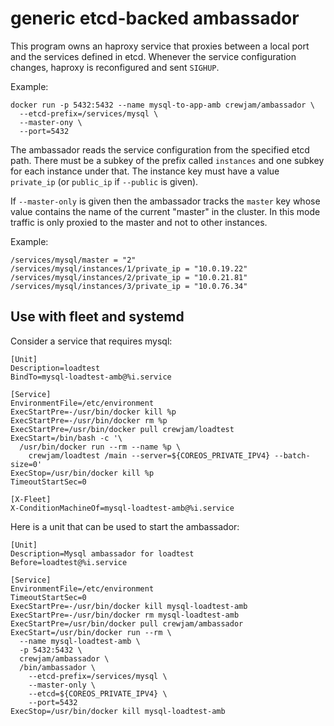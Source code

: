 
generic etcd-backed ambassador
==============================

This program owns an haproxy service that proxies between a local port and the
services defined in etcd. Whenever the service configuration changes, haproxy 
is reconfigured and sent `SIGHUP`.

Example:

    docker run -p 5432:5432 --name mysql-to-app-amb crewjam/ambassador \
      --etcd-prefix=/services/mysql \
      --master-ony \
      --port=5432
 
The ambassador reads the service configuration from the specified etcd path. 
There must be a subkey of the prefix called ``instances`` and one subkey for 
each instance under that. The instance key must have a value ``private_ip``
(or ``public_ip`` if ``--public`` is given). 

If ``--master-only`` is given then the ambassador tracks the ``master`` key 
whose value contains the name of the current "master" in the cluster. In this 
mode traffic is only proxied to the master and not to other instances.

Example:

    /services/mysql/master = "2"
    /services/mysql/instances/1/private_ip = "10.0.19.22"
    /services/mysql/instances/2/private_ip = "10.0.21.81"
    /services/mysql/instances/3/private_ip = "10.0.76.34"

Use with fleet and systemd
--------------------------

Consider a service that requires mysql:
  
    [Unit]
    Description=loadtest
    BindTo=mysql-loadtest-amb@%i.service
    
    [Service]
    EnvironmentFile=/etc/environment
    ExecStartPre=-/usr/bin/docker kill %p
    ExecStartPre=-/usr/bin/docker rm %p
    ExecStartPre=/usr/bin/docker pull crewjam/loadtest
    ExecStart=/bin/bash -c '\
      /usr/bin/docker run --rm --name %p \
        crewjam/loadtest /main --server=${COREOS_PRIVATE_IPV4} --batch-size=0'
    ExecStop=/usr/bin/docker kill %p
    TimeoutStartSec=0
    
    [X-Fleet]
    X-ConditionMachineOf=mysql-loadtest-amb@%i.service

Here is a unit that can be used to start the ambassador:
    
    [Unit]
    Description=Mysql ambassador for loadtest
    Before=loadtest@%i.service
    
    [Service]
    EnvironmentFile=/etc/environment
    TimeoutStartSec=0
    ExecStartPre=-/usr/bin/docker kill mysql-loadtest-amb
    ExecStartPre=-/usr/bin/docker rm mysql-loadtest-amb
    ExecStartPre=/usr/bin/docker pull crewjam/ambassador
    ExecStart=/usr/bin/docker run --rm \
      --name mysql-loadtest-amb \
      -p 5432:5432 \
      crewjam/ambassador \
      /bin/ambassador \
        --etcd-prefix=/services/mysql \
        --master-only \
        --etcd=${COREOS_PRIVATE_IPV4} \ 
        --port=5432
    ExecStop=/usr/bin/docker kill mysql-loadtest-amb


